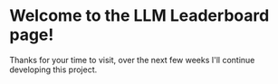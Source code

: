 # Welcome to the LLM Leaderboard page!

Thanks for your time to visit, over the next few weeks I'll continue developing this project.
